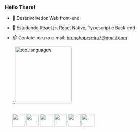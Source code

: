 ### Hello There! 


- 🔭 Desenvolvedor Web front-end
- 🌱 Estudando React.js, React Native, Typescript e Back-end
- 📫 Contate-me no e-mail: brunohnpereira7@gmail.com
  
  <div>
    <a href="https://github.com/BrunoX8></a>
  </div>

  <img height="180em" src="https://github-readme-stats.vercel.app/api?username=BrunoX8&show_icons=true&theme=radical" /> ;
  <img height="180em" alt="top_languages" src="https://github-readme-stats.vercel.app/api/top-langs/?username=BrunoX8&layout=compact" />

  <div style="display: inline_block"><br>
      <img align="center" height="40" width="40" src="https://cdn.jsdelivr.net/gh/devicons/devicon@latest/icons/html5/html5-original.svg" />
      <img align="center" height="40" width="40" src="https://cdn.jsdelivr.net/gh/devicons/devicon@latest/icons/css3/css3-original.svg" />
      <img align="center" height="40" width="40" src="https://cdn.jsdelivr.net/gh/devicons/devicon@latest/icons/javascript/javascript-original.svg" />
      <img align="center" height="40" width="40" src="https://cdn.jsdelivr.net/gh/devicons/devicon@latest/icons/react/react-original.svg" />
      <img align="center" height="40" width="40" src="https://cdn.jsdelivr.net/gh/devicons/devicon@latest/icons/typescript/typescript-original.svg" />
      <img align="center" height="40" width="40" src="https://cdn.jsdelivr.net/gh/devicons/devicon@latest/icons/csharp/csharp-original.svg" />
  </div>

  ##

  
